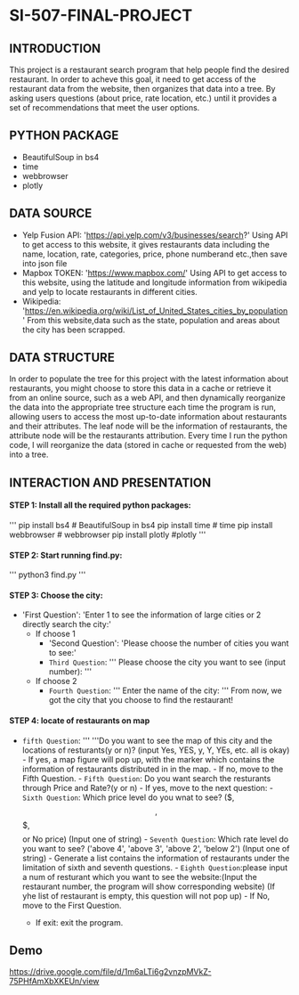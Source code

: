 # SI-507-FINAL-PROJECT


## INTRODUCTION
This project is a restaurant search program that help people find the desired restaurant. In order to acheve this goal, it need to get access of the restaurant data from the website, then organizes that data into a tree. By asking users questions (about price, rate location, etc.) until it provides a set of recommendations that meet the user options.


## PYTHON PACKAGE
- BeautifulSoup in bs4 
- time
- webbrowser
- plotly

## DATA SOURCE
- Yelp Fusion API: 'https://api.yelp.com/v3/businesses/search?'
Using API to get access to this website, it gives restaurants data including the name, location, rate, categories, price, phone numberand etc.,then save into json file
- Mapbox TOKEN: 'https://www.mapbox.com/'
Using API to get access to this website, using the latitude and longitude information from wikipedia and yelp to locate restaurants in different cities.
- Wikipedia: 'https://en.wikipedia.org/wiki/List_of_United_States_cities_by_population'
From this website,data such as the state, population and areas about the city has been scrapped.


## DATA STRUCTURE
In order to populate the tree for this project with the latest information about restaurants, you might choose to store this data in a cache or retrieve it from an online source, such as a web API, and then dynamically reorganize the data into the appropriate tree structure each time the program is run, allowing users to access the most up-to-date information about restaurants and their attributes. The leaf node will be the information of restaurants, the attribute node will be the restaurants attribution. Every time I run the python code, I will reorganize the data (stored in cache or requested from the web) into a tree.


## INTERACTION AND PRESENTATION

#### STEP 1: Install all the required python packages:
'''
pip install bs4 # BeautifulSoup in bs4 
pip install time # time
pip install webbrowser # webbrowser
pip install plotly #plotly
'''

#### STEP 2: Start running find.py:
'''
python3 find.py
'''

#### STEP 3: Choose the city:
- 'First Question':
    'Enter 1 to see the information of large cities or 2 directly search the city:'
    - If choose 1
        - 'Second Question': 
        'Please choose the number of cities you want to see:'
        - `Third Question`: 
        '''
        Please choose the city you want to see (input number):
        '''
    - If choose 2
        - `Fourth Question`: 
        '''
        Enter the name of the city:
        '''
 From now, we got the city that you choose to find the restaurant!
 
 #### STEP 4: locate of restaurants on map
 - `fifth Question`: 
    '''
    '''Do you want to see the map of this city and the locations of resturants(y or n)? (input Yes, YES, y, Y, YEs, etc. all is okay)
                - If yes, a map figure will pop up, with the marker which contains the information of restaurants distributed in in the map.
                - If no, move to the Fifth Question.
            - `Fifth Question`: Do you want search the resturants through Price and Rate?(y or n)
                - If yes, move to the next question:
                    - `Sixth Question`: Which price level do you wnat to see? ($, $$, $$$, $$$$ or No price) (Input one of string)
                    - `Seventh Question`: Which rate level do you want to see? ('above 4', 'above 3', 'above 2', 'below 2') (Input one of string)
                    - Generate a list contains the information of restaurants under the limitation of sixth and seventh questions.
                        - `Eighth Question`:please input a num of resturant which you want to see the website:(Input the restaurant number, the program will show corresponding website) (If yhe list of restaurant is empty, this question will not pop up)
                - If No, move to the First Question.

    - If exit: exit the program.
    
 ## Demo
https://drive.google.com/file/d/1m6aLTi6g2vnzpMVkZ-75PHfAmXbXKEUn/view
